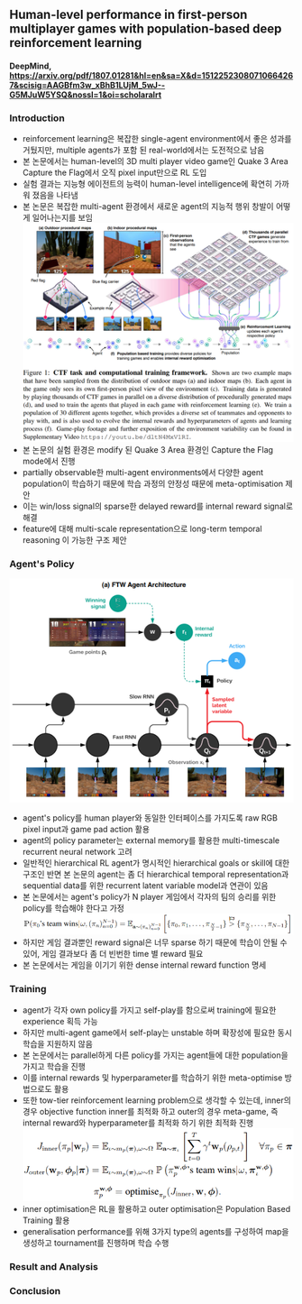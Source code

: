 ## Human-level performance in first-person multiplayer games with population-based deep reinforcement learning

#### DeepMind, https://arxiv.org/pdf/1807.01281&hl=en&sa=X&d=15122523080710664267&scisig=AAGBfm3w_xBhB1LUjM_5wJ--G5MJuW5YSQ&nossl=1&oi=scholaralrt

### Introduction
- reinforcement learning은 복잡한 single-agent environment에서 좋은 성과를 거뒀지만, multiple agents가 포함 된 real-world에서는 도전적으로 남음
- 본 논문에서는 human-level의 3D multi player video game인 Quake 3 Area Capture the Flag에서 오직 pixel input만으로 RL 도입
- 실험 결과는 지능형 에이전트의 능력이 human-level intelligence에 확연히 가까워 졌음을 나타냄
- 본 논문은 복잡한 multi-agent 환경에서 새로운 agent의 지능적 행위 창발이 어떻게 일어나는지를 보임
![CTF task and computational training framework](paper_images/CTF_image1.PNG)
- 본 논문의 실험 환경은 modify 된 Quake 3 Area 환경인 Capture the Flag mode에서 진행
- partially observable한 multi-agent environments에서 다양한 agent population이 학습하기 때문에 학습 과정의 안정성 때문에 meta-optimisation 제안
- 이는 win/loss signal의 sparse한 delayed reward를 internal reward signal로 해결
- feature에 대해 multi-scale representation으로 long-term temporal reasoning 이 가능한 구조 제안

### Agent's Policy
![objective function of inner and outer](paper_images/CTF_image4.PNG)
- agent's policy를 human player와 동일한 인터페이스를 가지도록 raw RGB pixel input과 game pad action 활용
- agent의 policy parameter는 external memory를 활용한 multi-timescale recurrent neural network 고려
- 일반적인 hierarchical RL agent가 명시적인 hierarchical goals or skill에 대한 구조인 반면 본 논문의 agent는 좀 더 hierarchical temporal representation과 sequential data를 위한 recurrent latent variable model과 연관이 있음
- 본 논문에서는 agent's policy가 N player 게임에서 각자의 팀의 승리를 위한 policy를 학습해야 한다고 가정
![policy of maximise team rewards](paper_images/CTF_image2.PNG)
- 하지만 게임 결과뿐인 reward signal은 너무 sparse 하기 때문에 학습이 안될 수 있어, 게임 결과보다 좀 더 빈번한 time 별 reward 필요
- 본 논문에서는 게임을 이기기 위한 dense internal reward function 명세

### Training
- agent가 각자 own policy를 가지고 self-play를 함으로써 training에 필요한 experience 획득 가능
- 하지만 multi-agent game에서 self-play는 unstable 하며 확장성에 필요한 동시 학습을 지원하지 않음
- 본 논문에서는 parallel하게 다른 policy를 가지는 agent들에 대한 population을 가지고 학습을 진행
- 이를 internal rewards 및 hyperparameter를 학습하기 위한 meta-optimise 방법으로도 활용
- 또한 tow-tier reinforcement learning problem으로 생각할 수 있는데, inner의 경우 objective function inner를 최적화 하고 outer의 경우 meta-game, 즉 internal reward와 hyperparameter를 최적화 하기 위한 최적화 진행
![objective function of inner and outer](paper_images/CTF_image3.PNG)
- inner optimisation은 RL을 활용하고 outer optimisation은 Population Based Training 활용
- generalisation performance를 위해 3가지 type의 agents를 구성하여 map을 생성하고 tournament를 진행하며 학습 수행 
  
### Result and Analysis

### Conclusion